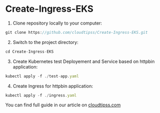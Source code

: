 # Create-Ingress-EKS

1. Clone repository locally to your computer:
```js
git clone https://github.com/cloudtipss/Create-Ingress-EKS.git
```
2. Switch to the project directory:
```js
cd Create-Ingress-EKS
```
3. Create Kubernetes test Deployement and Service based on httpbin application: 
```js
kubectl apply -f ./test-app.yaml
```
4. Create Ingress for httpbin application: 
```js
kubectl apply -f ./ingress.yaml
```

You can find full guide in our article on [cloudtipss.com](https://cloudtipss.com/Create_Kubetnetes_Ingress)